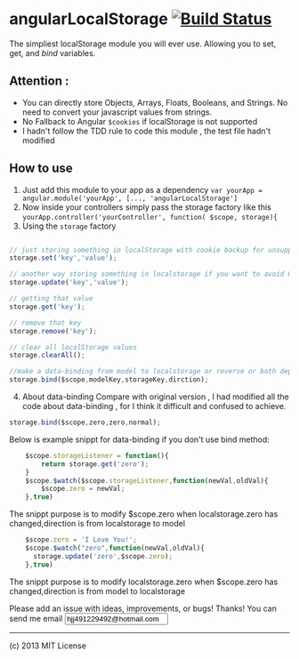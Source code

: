angularLocalStorage [![Build Status](https://travis-ci.org/agrublev/angularLocalStorage.png?branch=master)](https://travis-ci.org/agrublev/angularLocalStorage)
====================

The simpliest localStorage module you will ever use. Allowing you to set, get, and *bind* variables.

## Attention :

* You can directly store Objects, Arrays, Floats, Booleans, and Strings. No need to convert your javascript values from strings.
* No Fallback to Angular ``$cookies`` if localStorage is not supported
* I hadn't follow the TDD rule to code this module , the test file hadn't modified

## How to use

1. Just add this module to your app as a dependency
``var yourApp = angular.module('yourApp', [..., 'angularLocalStorage']``
2. Now inside your controllers simply pass the storage factory like this
``yourApp.controller('yourController', function( $scope, storage){``
3. Using the ``storage`` factory
  ```JAVASCRIPT

  // just storing something in localStorage with cookie backup for unsupported browsers
  storage.set('key','value');
  
  // another way storing something in localstorage if you want to avoid QUOTA_EXCEEDED_ERR in iphone/ipad 
  storage.update('key','value');
  
  // getting that value
  storage.get('key');

  // remove that key
  storage.remove('key');

  // clear all localStorage values
  storage.clearAll();
  
  //make a data-binding from model to localstorage or reverse or both depend on the param direction
  storage.bind($scope,modelKey,storageKey,dirction);
  ```
4. About data-binding 
  Compare with original version , I had modified all the code about data-binding , for I think it difficult and     confused to achieve. 
  ```JAVASCRIPT
  storage.bind($scope,zero,zero,normal);
  ```
  Below is example snippt for data-binding if you don't use bind method:
  ```JAVASCRIPT
      $scope.storageListener = function(){
          return storage.get('zero');
      }
      $scope.$watch($scope.storageListener,function(newVal,oldVal){
      	  $scope.zero = newVal;
      },true)  
  ```
  The snippt purpose is to modify $scope.zero when localstorage.zero has changed,direction is from localstorage to
  model

  ```JAVASCRIPT
  	  $scope.zero = 'I Love You!';
      $scope.$watch("zero",function(newVal,oldVal){
      	storage.update('zero',$scope.zero);
      },true)  
  ```
  The snippt purpose is to modify  localstorage.zero when $scope.zero has changed,direction is from model to 
  localstorage
  
Please add an issue with ideas, improvements, or bugs! Thanks!
You can send me email <input type="email" value="hjj491229492@hotmail.com">

---

(c) 2013 MIT License


